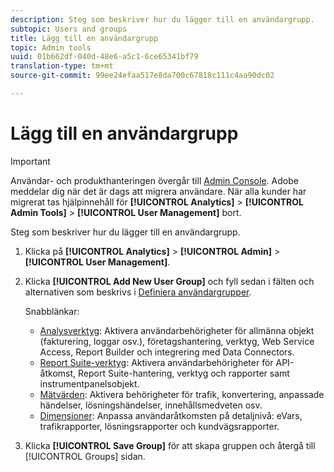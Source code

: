 ```yaml
---
description: Steg som beskriver hur du lägger till en användargrupp.
subtopic: Users and groups
title: Lägg till en användargrupp
topic: Admin tools
uuid: 01b662df-040d-48e6-a5c1-6ce65341bf79
translation-type: tm+mt
source-git-commit: 99ee24efaa517e8da700c67818c111c4aa90dc02

---
```



# Lägg till en användargrupp

>[!IMPORTANT]
>
>Användar- och produkthanteringen övergår till [Admin Console](https://helpx.adobe.com/enterprise/using/admin-console.html). Adobe meddelar dig när det är dags att migrera användare. När alla kunder har migrerat tas hjälpinnehåll för **[!UICONTROL Analytics]** > **[!UICONTROL Admin Tools]** > **[!UICONTROL User Management]** bort.

Steg som beskriver hur du lägger till en användargrupp.

1. Klicka på **[!UICONTROL Analytics]** > **[!UICONTROL Admin]** > **[!UICONTROL User Management]**.
1. Klicka **[!UICONTROL Add New User Group]** och fyll sedan i fälten och alternativen som beskrivs i [Definiera användargrupper](/help/admin/user-management2/c-user-groups/groups.md).

   Snabblänkar:

   * [Analysverktyg](/help/admin/user-management2/c-customize-report-access/groups-analytics-tools.md): Aktivera användarbehörigheter för allmänna objekt (fakturering, loggar osv.), företagshantering, verktyg, Web Service Access, Report Builder och integrering med Data Connectors.
   * [Report Suite-verktyg](/help/admin/user-management2/c-customize-report-access/groups-report-suite-tools.md): Aktivera användarbehörigheter för API-åtkomst, Report Suite-hantering, verktyg och rapporter samt instrumentpanelsobjekt.
   * [Mätvärden](/help/admin/user-management2/c-customize-report-access/groups-metrics.md): Aktivera behörigheter för trafik, konvertering, anpassade händelser, lösningshändelser, innehållsmedveten osv.
   * [Dimensioner](/help/admin/user-management2/c-customize-report-access/groups-dimensions.md): Anpassa användaråtkomsten på detaljnivå: eVars, trafikrapporter, lösningsrapporter och kundvägsrapporter.

1. Klicka **[!UICONTROL Save Group]** för att skapa gruppen och återgå till [!UICONTROL Groups] sidan.
